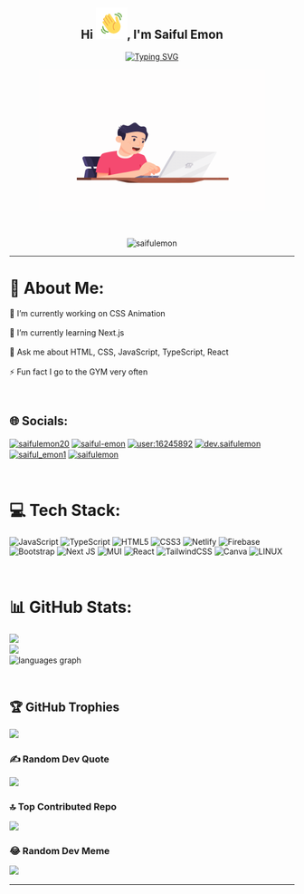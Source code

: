 <section align="center">
<h1 align="center">Hi <img src="https://github.com/saifulemon/saifulemon/blob/2d2b0b4c716e77ce3d655846321a9ca05f6efe21/Wave.gif" height="55px" width="55px">, I'm Saiful Emon</h1>
<a href="https://git.io/typing-svg"><img src="https://readme-typing-svg.herokuapp.com?font=Fira+Code&pause=1000&color=FFD00E&center=true&vCenter=true&width=435&lines=Frontend+Web+Developer;JavaScript+Programmer;React.js+Developer;Shopify+Expert" alt="Typing SVG" /></a>
<p align="center"><img src="programiing.gif" width="400" height="250"  /></p>
<br/>
<p align="center"> <img src="https://komarev.com/ghpvc/?username=saifulemon&label=Profile%20views&color=0e75b6&style=flat" alt="saifulemon" /></p>
<hr />
</section>  

# 💫 About Me:
🔭 I’m currently working on CSS Animation<br><br>🌱 I’m currently learning Next.js<br><br>💬 Ask me about HTML, CSS, JavaScript, TypeScript, React<br><br>⚡ Fun fact I go to the GYM very often


<br />


## 🌐 Socials:
<p>
<a href="https://twitter.com/saifulemon20" target="blank"><img align="center" src="https://raw.githubusercontent.com/rahuldkjain/github-profile-readme-generator/master/src/images/icons/Social/twitter.svg" alt="saifulemon20" height="30" width="40" /></a>
<a href="https://linkedin.com/in/saiful-emon" target="blank"><img align="center" src="https://raw.githubusercontent.com/rahuldkjain/github-profile-readme-generator/master/src/images/icons/Social/linked-in-alt.svg" alt="saiful-emon" height="30" width="40" /></a>
<a href="https://stackoverflow.com/users/user:16245892" target="blank"><img align="center" src="https://raw.githubusercontent.com/rahuldkjain/github-profile-readme-generator/master/src/images/icons/Social/stack-overflow.svg" alt="user:16245892" height="30" width="40" /></a>
<a href="https://fb.com/dev.saifulemon" target="blank"><img align="center" src="https://raw.githubusercontent.com/rahuldkjain/github-profile-readme-generator/master/src/images/icons/Social/facebook.svg" alt="dev.saifulemon" height="30" width="40" /></a>
<a href="https://instagram.com/dev.saifulemon" target="blank"><img align="center" src="https://raw.githubusercontent.com/rahuldkjain/github-profile-readme-generator/master/src/images/icons/Social/instagram.svg" alt="saiful_emon1" height="30" width="40" /></a>
<a href="https://www.hackerrank.com/saifulemon" target="blank"><img align="center" src="https://raw.githubusercontent.com/rahuldkjain/github-profile-readme-generator/master/src/images/icons/Social/hackerrank.svg" alt="saifulemon" height="30" width="40" /></a>
</p>
<br />

# 💻 Tech Stack:
![JavaScript](https://img.shields.io/badge/javascript-%23323330.svg?style=for-the-badge&logo=javascript&logoColor=%23F7DF1E) ![TypeScript](https://img.shields.io/badge/typescript-%23007ACC.svg?style=for-the-badge&logo=typescript&logoColor=white) ![HTML5](https://img.shields.io/badge/html5-%23E34F26.svg?style=for-the-badge&logo=html5&logoColor=white) ![CSS3](https://img.shields.io/badge/css3-%231572B6.svg?style=for-the-badge&logo=css3&logoColor=white) ![Netlify](https://img.shields.io/badge/netlify-%23000000.svg?style=for-the-badge&logo=netlify&logoColor=#00C7B7) ![Firebase](https://img.shields.io/badge/firebase-%23039BE5.svg?style=for-the-badge&logo=firebase) ![Bootstrap](https://img.shields.io/badge/bootstrap-%23563D7C.svg?style=for-the-badge&logo=bootstrap&logoColor=white) ![Next JS](https://img.shields.io/badge/Next-black?style=for-the-badge&logo=next.js&logoColor=white) ![MUI](https://img.shields.io/badge/MUI-%230081CB.svg?style=for-the-badge&logo=material-ui&logoColor=white) ![React](https://img.shields.io/badge/react-%2320232a.svg?style=for-the-badge&logo=react&logoColor=%2361DAFB) ![TailwindCSS](https://img.shields.io/badge/tailwindcss-%2338B2AC.svg?style=for-the-badge&logo=tailwind-css&logoColor=white) ![Canva](https://img.shields.io/badge/Canva-%2300C4CC.svg?style=for-the-badge&logo=Canva&logoColor=white) ![LINUX](https://img.shields.io/badge/Linux-FCC624?style=for-the-badge&logo=linux&logoColor=black)

<br/>

# 📊 GitHub Stats:
![](https://github-readme-stats.vercel.app/api?username=saifulemon&theme=yeblu&hide_border=false&include_all_commits=true&count_private=true)<br/>
![](https://github-readme-streak-stats.herokuapp.com/?user=saifulemon&theme=yeblu&hide_border=false)<br/>
<img src="https://github-readme-stats.vercel.app/api/top-langs?locale=en&hide_title=false&layout=compact&card_width=420&langs_count=11&theme=yeblu&hide_border=false&username=saifulemon" height="200" alt="languages graph"  />

<br/>

## 🏆 GitHub Trophies
![](https://github-profile-trophy.vercel.app/?username=saifulemon&theme=radical&no-frame=false&no-bg=false&margin-w=4)

### ✍️ Random Dev Quote
![](https://quotes-github-readme.vercel.app/api?type=vetical&theme=radical)

### 🔝 Top Contributed Repo
![](https://github-contributor-stats.vercel.app/api?username=saifulemon&limit=5&theme=gruvbox&combine_all_yearly_contributions=true)

### 😂 Random Dev Meme
<img src='https://randommeme-five.vercel.app/' style="height: 400px;"/>

---

